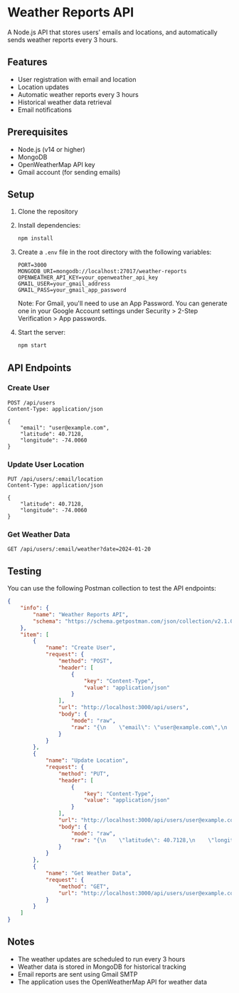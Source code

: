 # Weather Reports API

A Node.js API that stores users' emails and locations, and automatically sends weather reports every 3 hours.

## Features

- User registration with email and location
- Location updates
- Automatic weather reports every 3 hours
- Historical weather data retrieval
- Email notifications

## Prerequisites

- Node.js (v14 or higher)
- MongoDB
- OpenWeatherMap API key
- Gmail account (for sending emails)

## Setup

1. Clone the repository
2. Install dependencies:
   ```bash
   npm install
   ```
3. Create a `.env` file in the root directory with the following variables:
   ```
   PORT=3000
   MONGODB_URI=mongodb://localhost:27017/weather-reports
   OPENWEATHER_API_KEY=your_openweather_api_key
   GMAIL_USER=your_gmail_address
   GMAIL_PASS=your_gmail_app_password
   ```

   Note: For Gmail, you'll need to use an App Password. You can generate one in your Google Account settings under Security > 2-Step Verification > App passwords.

4. Start the server:
   ```bash
   npm start
   ```

## API Endpoints

### Create User
```
POST /api/users
Content-Type: application/json

{
    "email": "user@example.com",
    "latitude": 40.7128,
    "longitude": -74.0060
}
```

### Update User Location
```
PUT /api/users/:email/location
Content-Type: application/json

{
    "latitude": 40.7128,
    "longitude": -74.0060
}
```

### Get Weather Data
```
GET /api/users/:email/weather?date=2024-01-20
```

## Testing

You can use the following Postman collection to test the API endpoints:

```json
{
    "info": {
        "name": "Weather Reports API",
        "schema": "https://schema.getpostman.com/json/collection/v2.1.0/collection.json"
    },
    "item": [
        {
            "name": "Create User",
            "request": {
                "method": "POST",
                "header": [
                    {
                        "key": "Content-Type",
                        "value": "application/json"
                    }
                ],
                "url": "http://localhost:3000/api/users",
                "body": {
                    "mode": "raw",
                    "raw": "{\n    \"email\": \"user@example.com\",\n    \"latitude\": 40.7128,\n    \"longitude\": -74.0060\n}"
                }
            }
        },
        {
            "name": "Update Location",
            "request": {
                "method": "PUT",
                "header": [
                    {
                        "key": "Content-Type",
                        "value": "application/json"
                    }
                ],
                "url": "http://localhost:3000/api/users/user@example.com/location",
                "body": {
                    "mode": "raw",
                    "raw": "{\n    \"latitude\": 40.7128,\n    \"longitude\": -74.0060\n}"
                }
            }
        },
        {
            "name": "Get Weather Data",
            "request": {
                "method": "GET",
                "url": "http://localhost:3000/api/users/user@example.com/weather?date=2024-01-20"
            }
        }
    ]
}
```

## Notes

- The weather updates are scheduled to run every 3 hours
- Weather data is stored in MongoDB for historical tracking
- Email reports are sent using Gmail SMTP
- The application uses the OpenWeatherMap API for weather data 
